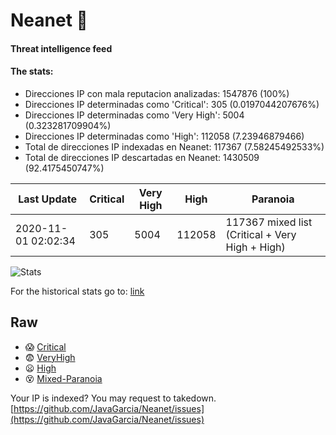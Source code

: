 # Neanet :hocho:
#### Threat intelligence feed
#### The stats:

- Direcciones IP con mala reputacion analizadas: 1547876 (100%)
- Direcciones IP determinadas como 'Critical':  305 (0.0197044207676%)
- Direcciones IP determinadas como 'Very High':  5004 (0.323281709904%)
- Direcciones IP determinadas como 'High':  112058 (7.23946879466)
- Total de direcciones IP indexadas en Neanet:  117367 (7.58245492533%)
- Total de direcciones IP descartadas en Neanet:  1430509 (92.4175450747%)

| Last Update | Critical | Very High | High | Paranoia |
| --- | --- | --- | --- | --- |
| 2020-11-01 02:02:34 | 305 | 5004 | 112058 | 117367 mixed list (Critical + Very High + High)|

![Stats](https://docs.google.com/spreadsheets/d/e/2PACX-1vSnaNMIXVabIpDJjufMlzH7poXnshF3mgd8Is1g9ytUEzVsP5my4Trn8f-xkoLLQ38xpL3HtmUexLo6/pubchart?oid=501124687&format=image)

For the historical stats go to: [link](/stats.csv)
## Raw
- :scream: [Critical](https://raw.githubusercontent.com/JavaGarcia/Neanet/master/blacklists/neanet_critical.txt)
- :fearful: [VeryHigh](https://raw.githubusercontent.com/JavaGarcia/Neanet/master/blacklists/neanet_veryHigh.txtt)
- :frowning: [High](https://raw.githubusercontent.com/JavaGarcia/Neanet/master/blacklists/neanet_high.txt)
- :dizzy_face: [Mixed-Paranoia](https://raw.githubusercontent.com/JavaGarcia/Neanet/master/blacklists/neanet_all.txt)


Your IP is indexed? You may request to takedown. [https://github.com/JavaGarcia/Neanet/issues](https://github.com/JavaGarcia/Neanet/issues)






















































































































































































































































































































































































































































































































































































































































































































































































































































































































































































































































































































































































































































































































































































































































































































































































































































































































































































































































































